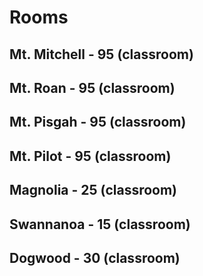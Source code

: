 # Rooms

## Mt. Mitchell - 95 (classroom)

## Mt. Roan - 95 (classroom)

## Mt. Pisgah - 95 (classroom)

## Mt. Pilot - 95 (classroom)

## Magnolia - 25 (classroom)

## Swannanoa - 15 (classroom)

## Dogwood - 30 (classroom)

